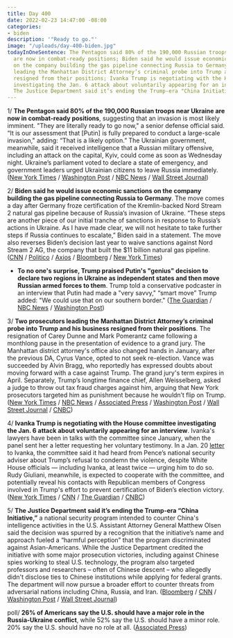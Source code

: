 ```yaml
---
title: Day 400
date: 2022-02-23 14:47:00 -08:00
categories:
- biden
description: '"Ready to go."'
image: "/uploads/day-400-biden.jpg"
todayInOneSentence: The Pentagon said 80% of the 190,000 Russian troops near Ukraine
  are now in combat-ready positions; Biden said he would issue economic sanctions
  on the company building the gas pipeline connecting Russia to Germany; two prosecutors
  leading the Manhattan District Attorney’s criminal probe into Trump and his business
  resigned from their positions; Ivanka Trump is negotiating with the House committee
  investigating the Jan. 6 attack about voluntarily appearing for an interview; and
  The Justice Department said it’s ending the Trump-era "China Initiative."
---
```


1/ **The Pentagon said 80% of the 190,000 Russian troops near Ukraine are now in combat-ready positions**, suggesting that an invasion is most likely imminent. "They are literally ready to go now," a senior defense official said. “It is our assessment that \[Putin\] is fully prepared to conduct a large-scale invasion," adding: “That is a likely option.” The Ukrainian government, meanwhile, said it received intelligence that a Russian military offensive, including an attack on the capital, Kyiv, could come as soon as Wednesday night. Ukraine’s parliament voted to declare a state of emergency, and government leaders urged Ukrainian citizens to leave Russia immediately. ([New York Times](https://www.nytimes.com/live/2022/02/23/world/russia-ukraine) / [Washington Post](https://www.washingtonpost.com/world/2022/02/23/russia-ukraine-updates/) / [NBC News](https://www.nbcnews.com/news/world/russia-ukraine-crisis-emergency-west-sanctions-invasion-rcna17298) / [Wall Street Journal](https://www.wsj.com/livecoverage/russia-ukraine-latest-news))

2/ **Biden said he would issue economic sanctions on the company building the gas pipeline connecting Russia to Germany**. The move comes a day after Germany froze certification of the Kremlin-backed Nord Stream 2 natural gas pipeline because of Russia’s invasion of Ukraine. “These steps are another piece of our initial tranche of sanctions in response to Russia’s actions in Ukraine. As I have made clear, we will not hesitate to take further steps if Russia continues to escalate,” Biden said in a statement. The move also reverses Biden’s decision last year to waive sanctions against Nord Stream 2 AG, the company that built the $11 billion natural gas pipeline. ([CNN](https://www.cnn.com/2022/02/23/politics/white-house-russia-sanctions/index.html) / [Politico](https://www.politico.com/news/2022/02/23/white-house-sanctions-nord-stream-2-pipeline-00010968) / [Axios](https://www.axios.com/nord-stream-2-sanctions-biden-russia-germany-4a07f91a-3c1d-4a50-9768-d932ea2886b7.html) / [Bloomberg](https://www.bloomberg.com/news/articles/2022-02-23/biden-to-expand-russia-sanctions-to-more-elites-nord-stream-2?sref=MIBMEEoj) / [New York Times](https://www.nytimes.com/2022/02/22/business/nord-stream-pipeline-germany-russia.html))

* **To no one's surprise, Trump praised Putin's "genius" decision to declare two regions in Ukraine as independent states and then move Russian armed forces to them**. Trump told a conservative podcaster in an interview that Putin had made a "very savvy," “smart move” Trump added: "We could use that on our southern border." ([The Guardian](https://www.theguardian.com/us-news/2022/feb/23/trump-putin-genius-russia-ukraine-crisis) / [NBC News](https://www.nbcnews.com/politics/politics-news/trump-praises-putins-genius-gop-fissures-grow-ukraine-crisis-rcna17259) / [Washington Post](https://www.washingtonpost.com/politics/2022/02/22/trump-reacts-putins-invasion-ukraine-exactly-youd-expect/))

3/ **Two prosecutors leading the Manhattan District Attorney’s criminal probe into Trump and his business resigned from their positions**. The resignation of Carey Dunne and Mark Pomerantz came following a monthlong pause in the presentation of evidence to a grand jury. The Manhattan district attorney's office also changed hands in January, after the previous DA, Cyrus Vance, opted to not seek re-election. Vance was succeeded by Alvin Bragg, who reportedly has expressed doubts about moving forward with a case against Trump. The grand jury's term expires in April. Separately, Trump’s longtime finance chief, Allen Weisselberg, asked a judge to throw out tax fraud charges against him, arguing that New York prosecutors targeted him as punishment because he wouldn’t flip on Trump. ([New York Times](https://www.nytimes.com/2022/02/23/nyregion/trump-ny-fraud-investigation.html) / [NBC News](https://www.nbcnews.com/politics/donald-trump/criminal-probe-trump-businesses-loses-top-prosecutors-rcna17428) / [Associated Press](https://apnews.com/article/business-new-york-donald-trump-807840fcf9592b72ac4523039bea4256) / [Washington Post](https://www.washingtonpost.com/national-security/2022/02/23/prosecutors-resign-trump-criminal-investigation/) / [Wall Street Journal](https://www.wsj.com/articles/two-prosecutors-in-new-york-investigation-of-donald-trump-resign-11645650257) / [CNBC](https://www.cnbc.com/2022/02/23/two-top-prosecutors-in-probe-of-trump-org-resign-from-manhattan-das-office.html))

4/ **Ivanka Trump is negotiating with the House committee investigating the Jan. 6 attack about voluntarily appearing for an interview**. Ivanka's lawyers have been in talks with the committee since January, when the panel sent her a letter requesting her voluntary testimony. In a Jan. 20 [letter](https://whatthefuckjusthappenedtoday.com/2022/01/20/day-366/#4-the-jan-6-committee-requested-volu) to Ivanka, the committee said it had heard from Pence’s national security adviser about Trump’s refusal to condemn the violence, despite White House officials — including Ivanka, at least twice — urging him to do so. Rudy Giuliani, meanwhile, is expected to cooperate with the committee, and potentially reveal his contacts with Republican members of Congress involved in Trump's effort to prevent certification of Biden’s election victory. ([New York Times](https://www.nytimes.com/2022/02/23/us/politics/ivanka-trump-jan-6-committee.html) / [CNN](https://www.cnn.com/2022/02/23/politics/ivanka-trump-january-6-committee/index.html) / [The Guardian](https://www.theguardian.com/us-news/2022/feb/22/giuliani-cooperate-january-6-committee) / [CNBC](https://www.cnbc.com/2022/02/23/ivanka-trump-in-negotiations-to-cooperate-with-jan-6-riot-probe.html))

5/ **The Justice Department said it’s ending the Trump-era “China Initiative,”** a national security program intended to counter China's intelligence activities in the U.S. Assistant Attorney General Matthew Olsen said the decision was spurred by a recognition that the initiative’s name and approach fueled a “harmful perception” that the program discriminated against Asian-Americans. While the Justice Department credited the initiative with some major prosecution victories, including against Chinese spies working to steal U.S. technology, the program also targeted professors and researchers – often of Chinese descent – who allegedly didn't disclose ties to Chinese institutions while applying for federal grants. The department will now pursue a broader effort to counter threats from adversarial nations including China, Russia, and Iran. ([Bloomberg](https://www.bloomberg.com/news/articles/2022-02-23/doj-ends-troubled-china-initiative-after-failures-criticism?sref=MIBMEEoj) / [CNN](https://www.cnn.com/2022/02/23/politics/justice-department-china/index.html) / [Washington Post](https://www.washingtonpost.com/national-security/2022/02/23/china-initivative-redo/) / [Wall Street Journal](https://www.wsj.com/articles/justice-department-shifts-approach-to-chinese-national-security-threats-11645646452))

poll/ **26% of Americans say the U.S. should have a major role in the Russia-Ukraine conflict**, while 52% say the U.S. should have a minor role. 20% say the U.S. should have no role at all. ([Associated Press](https://apnews.com/article/russia-ukraine-business-vladimir-putin-europe-election-2020-ac251d00b8979cebd0496374fc622a1b))